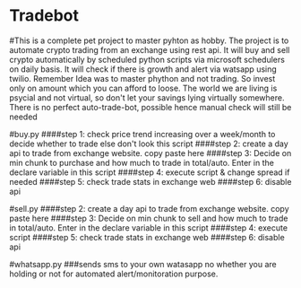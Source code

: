 # Tradebot

#This is a complete pet project to master pyhton as hobby. The project is to automate crypto trading from an exchange using rest api. It will buy and sell crypto automatically by scheduled python scripts via microsoft schedulers on daily basis. It will check if there is growth and alert via watsapp using twilio. Remember Idea was to master phython and not trading. So invest only on amount which you can afford to loose. The world we are living is psycial and not virtual, so don't let your savings lying virtually somewhere. There is no perfect auto-trade-bot, possible hence manual check will still be needed

#buy.py
####step 1: check price trend increasing over a week/month to decide whether to trade else don't look this script
####step 2: create a day api to trade from exchange website. copy paste here
####step 3: Decide on min chunk to purchase and how much to trade in total/auto. Enter in the declare variable in this script
####step 4: execute script & change spread if needed
####step 5: check trade stats in exchange web
####step 6: disable api

#sell.py
####step 2: create a day api to trade from exchange website. copy paste here
####step 3: Decide on min chunk to sell and how much to trade in total/auto. Enter in the declare variable in this script
####step 4: execute script
####step 5: check trade stats in exchange web
####step 6: disable api

#whatsapp.py
###sends sms to your own watasapp no whether you are holding or not for automated alert/monitoration purpose.
